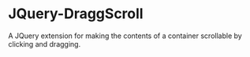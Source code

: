 JQuery-DraggScroll
==================

A JQuery extension for making the contents of a container scrollable by clicking and dragging.
